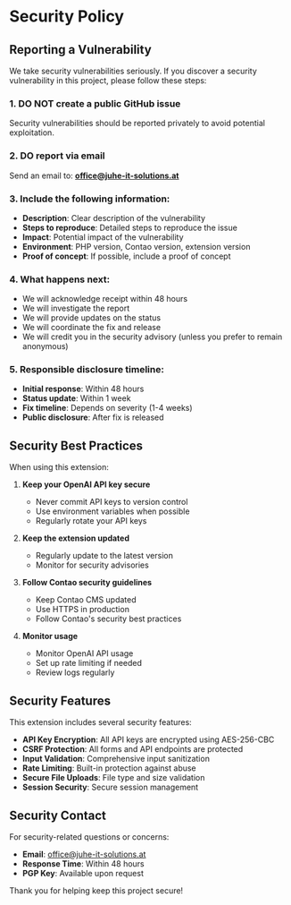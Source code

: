 # Security Policy

## Reporting a Vulnerability

We take security vulnerabilities seriously. If you discover a security vulnerability in this project, please follow these steps:

### 1. **DO NOT** create a public GitHub issue
Security vulnerabilities should be reported privately to avoid potential exploitation.

### 2. **DO** report via email
Send an email to: **office@juhe-it-solutions.at**

### 3. Include the following information:
- **Description**: Clear description of the vulnerability
- **Steps to reproduce**: Detailed steps to reproduce the issue
- **Impact**: Potential impact of the vulnerability
- **Environment**: PHP version, Contao version, extension version
- **Proof of concept**: If possible, include a proof of concept

### 4. What happens next:
- We will acknowledge receipt within 48 hours
- We will investigate the report
- We will provide updates on the status
- We will coordinate the fix and release
- We will credit you in the security advisory (unless you prefer to remain anonymous)

### 5. Responsible disclosure timeline:
- **Initial response**: Within 48 hours
- **Status update**: Within 1 week
- **Fix timeline**: Depends on severity (1-4 weeks)
- **Public disclosure**: After fix is released

## Security Best Practices

When using this extension:

1. **Keep your OpenAI API key secure**
   - Never commit API keys to version control
   - Use environment variables when possible
   - Regularly rotate your API keys

2. **Keep the extension updated**
   - Regularly update to the latest version
   - Monitor for security advisories

3. **Follow Contao security guidelines**
   - Keep Contao CMS updated
   - Use HTTPS in production
   - Follow Contao's security best practices

4. **Monitor usage**
   - Monitor OpenAI API usage
   - Set up rate limiting if needed
   - Review logs regularly

## Security Features

This extension includes several security features:

- **API Key Encryption**: All API keys are encrypted using AES-256-CBC
- **CSRF Protection**: All forms and API endpoints are protected
- **Input Validation**: Comprehensive input sanitization
- **Rate Limiting**: Built-in protection against abuse
- **Secure File Uploads**: File type and size validation
- **Session Security**: Secure session management

## Security Contact

For security-related questions or concerns:

- **Email**: office@juhe-it-solutions.at
- **Response Time**: Within 48 hours
- **PGP Key**: Available upon request

Thank you for helping keep this project secure! 